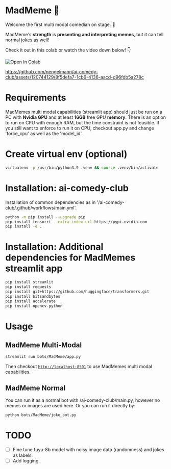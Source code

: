 # MadMeme 🥴

Welcome the first multi modal comedian on stage. 🎉

MadMeme's **strength** is **presenting and interpreting memes**, but it can tell normal jokes as well!

Check it out in this colab or watch the video down below! 👇

<a href="https://colab.research.google.com/github/nengelmann/ai-comedy-club/blob/main/bots/MadMeme/Fuyu_8B_Exploration.ipynb" target="_parent"><img src="https://colab.research.google.com/assets/colab-badge.svg" alt="Open In Colab"/></a>

https://github.com/nengelmann/ai-comedy-club/assets/120744129/8f5defa7-1cb6-4136-aacd-d96fdb5a278c

# Requirements
MadMemes multi modal capabilities (streamlit app) should just be run on a PC with **Nvidia GPU** and at least **16GB** free GPU **memory**.
There is an option to run on CPU with enough RAM, but the time constraint is not feasible. If you still want to enforce to run it on CPU, checkout app.py and change 'force_cpu' as well as the 'model_id'.

# Create virtual env (optional)

```bash
virtualenv -p /usr/bin/python3.9 .venv && source .venv/bin/activate
```

# Installation: ai-comedy-club
Installation of common dependencies as in '/ai-comedy-club/.github/workflows/main.yml'.
```bash
python -m pip install --upgrade pip
pip install tensorrt --extra-index-url https://pypi.nvidia.com
pip install -e .
```

# Installation: Additional dependencies for MadMemes streamlit app
```bash
pip install streamlit
pip install requests
pip install git+https://github.com/huggingface/transformers.git
pip install bitsandbytes
pip install accelerate
pip install opencv-python
```

# Usage

## MadMeme Multi-Modal
```bash
streamlit run bots/MadMeme/app.py
```
Then checkout [`http://localhost:8501`](http://localhost:8501) to use MadMemes multi modal capabilities.

## MadMeme Normal
You can run it as a normal bot with /ai-comedy-club/main.py, however no memes or images are used here.
Or you can run it directly by:
```bash
python bots/MadMeme/joke_bot.py
```

# TODO
- [ ] Fine tune fuyu-8b model with noisy image data (randomness) and jokes as labels.
- [ ] Add logging
